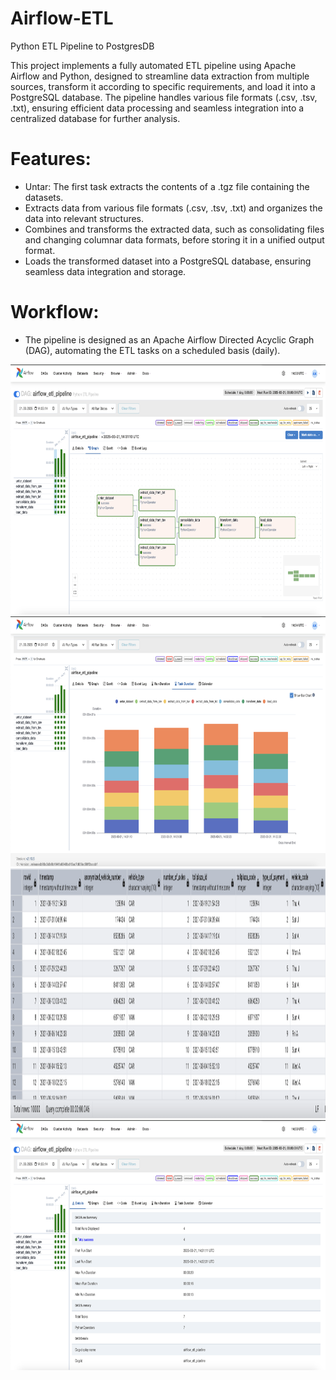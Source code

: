 # Airflow-ETL
Python ETL Pipeline to PostgresDB

This project implements a fully automated ETL pipeline using Apache Airflow and Python, designed to streamline data extraction from multiple sources, transform it according to specific requirements, and load it into a PostgreSQL database. The pipeline handles various file formats (.csv, .tsv, .txt), ensuring efficient data processing and seamless integration into a centralized database for further analysis.

# Features:  
  - Untar: The first task extracts the contents of a .tgz file containing the datasets.
  - Extracts data from various file formats (.csv, .tsv, .txt) and organizes the data into relevant structures.
  - Combines and transforms the extracted data, such as consolidating files and changing columnar data formats, before storing it in a unified output format.
  - Loads the transformed dataset into a PostgreSQL database, ensuring seamless data integration and storage.
  
# Workflow:
  - The pipeline is designed as an Apache Airflow Directed Acyclic Graph (DAG), automating the ETL tasks on a scheduled basis (daily).

<img src="02.png" width=850 height=400>
<img src="01.png" width=850 height=400>
<img src="03.png" width=850 height=400>
<img src="04.png" width=850 height=400>
